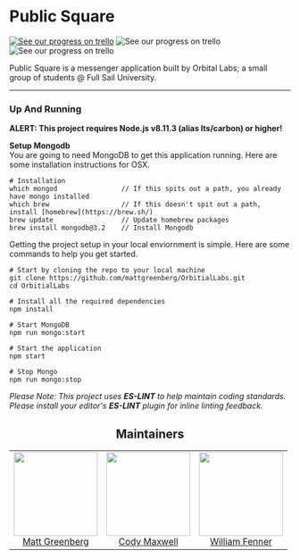 Public Square
========

[![See our progress on trello](https://img.shields.io/badge/tasks-trello-orange.svg)](https://trello.com/b/wnHuGpf1/project-and-portfolio-6)
![See our progress on trello](https://img.shields.io/badge/stack-MERN-green.svg)
![See our progress on trello](https://img.shields.io/badge/class-WD6-blue.svg)

Public Square is a messenger application built by Orbital Labs; a small group of students @ Full Sail University.

___

### Up And Running

**ALERT: This project requires Node.js v8.11.3 (alias lts/carbon) or higher!**<br>

**Setup Mongodb**<br>
You are going to need MongoDB to get this application running. Here are some installation instructions for OSX.

```
# Installation
which mongod                // If this spits out a path, you already have mongo installed
which brew                  // If this doesn't spit out a path, install [homebrew](https://brew.sh/)
brew update                 // Update homebrew packages
brew install mongodb@3.2    // Install Mongodb
```

Getting the project setup in your local enviornment is simple. Here are some commands to help you get started.

```
# Start by cloning the repo to your local machine
git clone https://github.com/mattgreenberg/OrbitialLabs.git
cd OrbitialLabs

# Install all the required dependencies
npm install

# Start MongoDB
npm run mongo:start

# Start the application
npm start

# Stop Mongo
npm run mongo:stop
```

_Please Note: This project uses **ES-LINT** to help maintain coding standards. Please install your editor's **ES-LINT** plugin for inline linting feedback._


<h2 align="center">Maintainers</h2>

<table>
  <tbody>
    <tr>
      <td align="center">
        <img width="150" height="150"
        src="https://github.com/mattgreenberg.png?v=3&s=150">
        </br>
        <a href="https://github.com/mattgreenberg">Matt Greenberg</a>
      </td>
      <td align="center">
        <img width="150" height="150"
        src="https://github.com/Codemax999.png?v=3&s=150">
        </br>
        <a href="https://github.com/Codemax999">Cody Maxwell</a>
      </td>
      <td align="center">
        <img width="150" height="150"
        src="https://github.com/wsf235.png?v=3&s=150">
        </br>
        <a href="https://github.com/wsf235">William Fenner</a>
      </td>
    </tr>
  <tbody>
</table>
